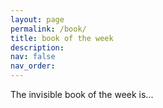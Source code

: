 ```yaml
---
layout: page
permalink: /book/
title: book of the week
description:
nav: false
nav_order:
---
```


The invisible book of the week is...

